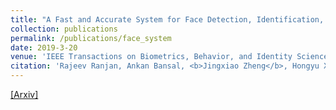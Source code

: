 ```yaml
---
title: "A Fast and Accurate System for Face Detection, Identification, and Verification"
collection: publications
permalink: /publications/face_system
date: 2019-3-20
venue: 'IEEE Transactions on Biometrics, Behavior, and Identity Science (TBIOM)'
citation: 'Rajeev Ranjan, Ankan Bansal, <b>Jingxiao Zheng</b>, Hongyu Xu, Josh Gleason, Boyu Lu, Anirudh Nanduri, Jun-Cheng Chen, Carlos D. Castillo and Rama Chellappa. <i>Arxiv Preprint 1809.07586.</i> <b>Accepted by IEEE Transactions on Biometrics, Behavior, and Identity Science.</b>'
--- 
```

[[Arxiv]](https://arxiv.org/abs/1809.07586)
